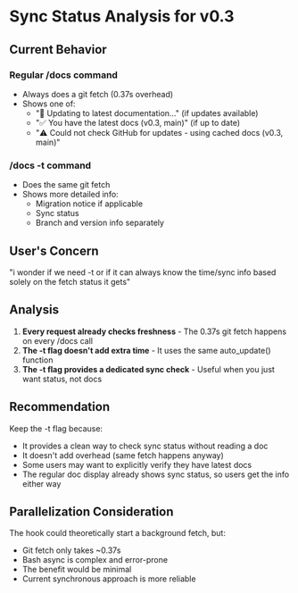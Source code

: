 # Sync Status Analysis for v0.3

## Current Behavior

### Regular /docs command
- Always does a git fetch (0.37s overhead)
- Shows one of:
  - "🔄 Updating to latest documentation..." (if updates available)
  - "✅ You have the latest docs (v0.3, main)" (if up to date)
  - "⚠️  Could not check GitHub for updates - using cached docs (v0.3, main)"

### /docs -t command
- Does the same git fetch
- Shows more detailed info:
  - Migration notice if applicable
  - Sync status
  - Branch and version info separately

## User's Concern
"i wonder if we need -t or if it can always know the time/sync info based solely on the fetch status it gets"

## Analysis

1. **Every request already checks freshness** - The 0.37s git fetch happens on every /docs call
2. **The -t flag doesn't add extra time** - It uses the same auto_update() function
3. **The -t flag provides a dedicated sync check** - Useful when you just want status, not docs

## Recommendation

Keep the -t flag because:
- It provides a clean way to check sync status without reading a doc
- It doesn't add overhead (same fetch happens anyway)
- Some users may want to explicitly verify they have latest docs
- The regular doc display already shows sync status, so users get the info either way

## Parallelization Consideration

The hook could theoretically start a background fetch, but:
- Git fetch only takes ~0.37s
- Bash async is complex and error-prone
- The benefit would be minimal
- Current synchronous approach is more reliable